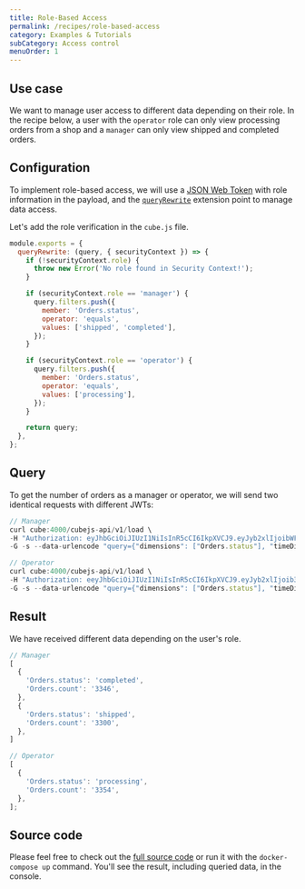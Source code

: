 ```yaml
---
title: Role-Based Access
permalink: /recipes/role-based-access
category: Examples & Tutorials
subCategory: Access control
menuOrder: 1
---
```


## Use case

We want to manage user access to different data depending on their role. In the
recipe below, a user with the `operator` role can only view processing orders
from a shop and a `manager` can only view shipped and completed orders.

## Configuration

To implement role-based access, we will use a
[JSON Web Token](https://cube.dev/docs/security) with role information in the
payload, and the
[`queryRewrite`](https://cube.dev/docs/security/context#using-query-rewrite)
extension point to manage data access.

Let's add the role verification in the `cube.js` file.

```javascript
module.exports = {
  queryRewrite: (query, { securityContext }) => {
    if (!securityContext.role) {
      throw new Error('No role found in Security Context!');
    }

    if (securityContext.role == 'manager') {
      query.filters.push({
        member: 'Orders.status',
        operator: 'equals',
        values: ['shipped', 'completed'],
      });
    }

    if (securityContext.role == 'operator') {
      query.filters.push({
        member: 'Orders.status',
        operator: 'equals',
        values: ['processing'],
      });
    }

    return query;
  },
};
```

## Query

To get the number of orders as a manager or operator, we will send two identical
requests with different JWTs:

```javascript
// Manager
curl cube:4000/cubejs-api/v1/load \
-H "Authorization: eyJhbGciOiJIUzI1NiIsInR5cCI6IkpXVCJ9.eyJyb2xlIjoibWFuYWdlciIsImlhdCI6MTYyODc0NTAxMSwiZXhwIjoxODAxNTQ1MDExfQ.1cOAjRHhrFKD7Tg3g57ppVm5nX4eI0zSk8JMbinfzTk" \
-G -s --data-urlencode "query={"dimensions": ["Orders.status"], "timeDimensions": [], "order": {"Orders.count": "desc"}, "measures": ["Orders.count"],"filters": []}"
```

```javascript
// Operator
curl cube:4000/cubejs-api/v1/load \
-H "Authorization: eeyJhbGciOiJIUzI1NiIsInR5cCI6IkpXVCJ9.eyJyb2xlIjoib3BlcmF0b3IiLCJpYXQiOjE2Mjg3NDUwNDUsImV4cCI6MTgwMTU0NTA0NX0.VErb2t7Bc43ryRwaOiEgXuU5KiolCT-69eI_i2pRq4o" \
-G -s --data-urlencode "query={"dimensions": ["Orders.status"], "timeDimensions": [], "order": {"Orders.count": "desc"}, "measures": ["Orders.count"],"filters": []}"
```

## Result

We have received different data depending on the user's role.

```javascript
// Manager
[
  {
    'Orders.status': 'completed',
    'Orders.count': '3346',
  },
  {
    'Orders.status': 'shipped',
    'Orders.count': '3300',
  },
]
```

```javascript
// Operator
[
  {
    'Orders.status': 'processing',
    'Orders.count': '3354',
  },
];
```

## Source code

Please feel free to check out the
[full source code](https://github.com/cube-js/cube.js/tree/master/examples/recipes/role-based-access)
or run it with the `docker-compose up` command. You'll see the result, including
queried data, in the console.
